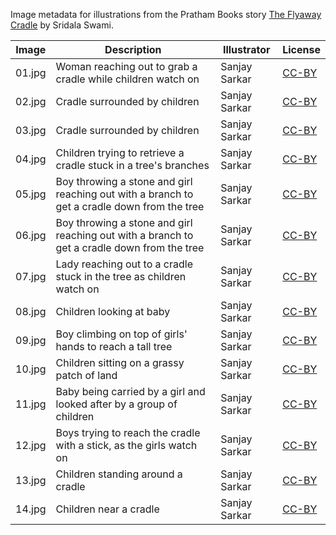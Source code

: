 Image metadata for illustrations from the Pratham Books story [The Flyaway Cradle](https://storyweaver.org.in/stories/702-the-flyaway-cradle) by Sridala Swami.

Image | Description | Illustrator | License
----- | ----------- | ----------- | -------
01.jpg | Woman reaching out to grab a cradle while children watch on | Sanjay Sarkar | [CC-BY](https://creativecommons.org/licenses/by/4.0/)
02.jpg | Cradle surrounded by children  | Sanjay Sarkar | [CC-BY](https://creativecommons.org/licenses/by/4.0/)
03.jpg | Cradle surrounded by children  | Sanjay Sarkar | [CC-BY](https://creativecommons.org/licenses/by/4.0/)
04.jpg | Children trying to retrieve a cradle stuck in a tree's branches  | Sanjay Sarkar | [CC-BY](https://creativecommons.org/licenses/by/4.0/)
05.jpg | Boy throwing a stone and girl reaching out with a branch to get a cradle down from the tree | Sanjay Sarkar | [CC-BY](https://creativecommons.org/licenses/by/4.0/)
06.jpg | Boy throwing a stone and girl reaching out with a branch to get a cradle down from the tree | Sanjay Sarkar | [CC-BY](https://creativecommons.org/licenses/by/4.0/)
07.jpg | Lady reaching out to a cradle stuck in the tree as children watch on  | Sanjay Sarkar | [CC-BY](https://creativecommons.org/licenses/by/4.0/)
08.jpg | Children looking at baby  | Sanjay Sarkar | [CC-BY](https://creativecommons.org/licenses/by/4.0/)
09.jpg | Boy climbing on top of girls' hands to reach a tall tree | Sanjay Sarkar | [CC-BY](https://creativecommons.org/licenses/by/4.0/)
10.jpg | Children sitting on a grassy patch of land | Sanjay Sarkar | [CC-BY](https://creativecommons.org/licenses/by/4.0/)
11.jpg | Baby being carried by a girl and looked after by a group of children | Sanjay Sarkar | [CC-BY](https://creativecommons.org/licenses/by/4.0/)
12.jpg | Boys trying to reach the cradle with a stick, as the girls watch on | Sanjay Sarkar | [CC-BY](https://creativecommons.org/licenses/by/4.0/)
13.jpg | Children standing around a cradle | Sanjay Sarkar | [CC-BY](https://creativecommons.org/licenses/by/4.0/)
14.jpg | Children near a cradle  | Sanjay Sarkar | [CC-BY](https://creativecommons.org/licenses/by/4.0/)
